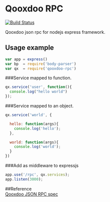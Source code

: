 # Qooxdoo RPC

[![Build Status](https://travis-ci.org/paragasu/qooxdoo-rpc.svg?branch=master)](https://travis-ci.org/paragasu/qooxdoo-rpc)

Qooxdoo json rpc for nodejs express framework.

## Usage example
```javascript
var app = express()
var bp  = require('body-parser')
var qx  = require('qooxdoo-rpc')
```

###Service mapped to function.
```javascript
qx.service('user', function(){
  console.log("hello world")
});
```

###Service mapped to an object.
```javascript
qx.service('world', {

  hello: function(args){
    console.log('hello');
  },

  world: function(args){
    console.log('world');
  }
})
```

###Add as middleware to expressjs

```javascript
app.use('/rpc', qx.services);
app.listen(3000);
```


##Reference  
[Qooxdoo JSON RPC spec](http://qooxdoo.org/docs/general/rpc/jsonrpc_server_specs)
